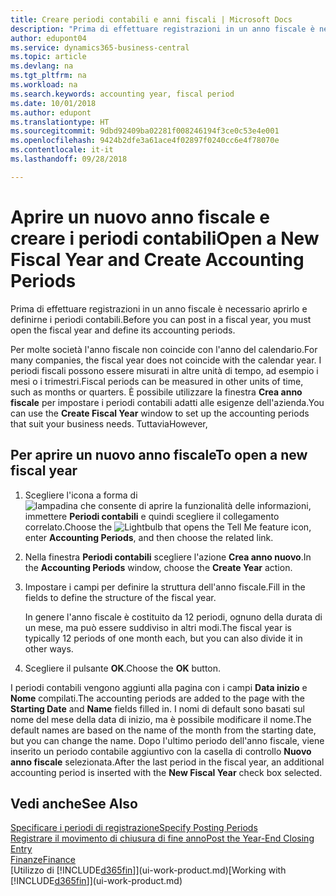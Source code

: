 ```yaml
---
title: Creare periodi contabili e anni fiscali | Microsoft Docs
description: "Prima di effettuare registrazioni in un anno fiscale è necessario aprirlo e definirne i periodi contabili."
author: edupont04
ms.service: dynamics365-business-central
ms.topic: article
ms.devlang: na
ms.tgt_pltfrm: na
ms.workload: na
ms.search.keywords: accounting year, fiscal period
ms.date: 10/01/2018
ms.author: edupont
ms.translationtype: HT
ms.sourcegitcommit: 9dbd92409ba02281f008246194f3ce0c53e4e001
ms.openlocfilehash: 9424b2dfe3a61ace4f02897f0240cc6e4f78070e
ms.contentlocale: it-it
ms.lasthandoff: 09/28/2018

---
```

# <a name="open-a-new-fiscal-year-and-create-accounting-periods"></a><span data-ttu-id="276bf-103">Aprire un nuovo anno fiscale e creare i periodi contabili</span><span class="sxs-lookup"><span data-stu-id="276bf-103">Open a New Fiscal Year and Create Accounting Periods</span></span>
<span data-ttu-id="276bf-104">Prima di effettuare registrazioni in un anno fiscale è necessario aprirlo e definirne i periodi contabili.</span><span class="sxs-lookup"><span data-stu-id="276bf-104">Before you can post in a fiscal year, you must open the fiscal year and define its accounting periods.</span></span>  

<span data-ttu-id="276bf-105">Per molte società l'anno fiscale non coincide con l'anno del calendario.</span><span class="sxs-lookup"><span data-stu-id="276bf-105">For many companies, the fiscal year does not coincide with the calendar year.</span></span> <span data-ttu-id="276bf-106">I periodi fiscali possono essere misurati in altre unità di tempo, ad esempio i mesi o i trimestri.</span><span class="sxs-lookup"><span data-stu-id="276bf-106">Fiscal periods can be measured in other units of time, such as months or quarters.</span></span> <span data-ttu-id="276bf-107">È possibile utilizzare la finestra **Crea anno fiscale** per impostare i periodi contabili adatti alle esigenze dell'azienda.</span><span class="sxs-lookup"><span data-stu-id="276bf-107">You can use the **Create Fiscal Year** window to set up the accounting periods that suit your business needs.</span></span> <span data-ttu-id="276bf-108">Tuttavia</span><span class="sxs-lookup"><span data-stu-id="276bf-108">However,</span></span>   

## <a name="to-open-a-new-fiscal-year"></a><span data-ttu-id="276bf-109">Per aprire un nuovo anno fiscale</span><span class="sxs-lookup"><span data-stu-id="276bf-109">To open a new fiscal year</span></span>
1. <span data-ttu-id="276bf-110">Scegliere l'icona a forma di ![lampadina che consente di aprire la funzionalità delle informazioni](media/ui-search/search_small.png "Informazioni sull'operazione che si desidera eseguire"), immettere **Periodi contabili** e quindi scegliere il collegamento correlato.</span><span class="sxs-lookup"><span data-stu-id="276bf-110">Choose the ![Lightbulb that opens the Tell Me feature](media/ui-search/search_small.png "Tell me what you want to do") icon, enter **Accounting Periods**, and then choose the related link.</span></span>
2. <span data-ttu-id="276bf-111">Nella finestra **Periodi contabili** scegliere l'azione **Crea anno nuovo**.</span><span class="sxs-lookup"><span data-stu-id="276bf-111">In the **Accounting Periods** window, choose the **Create Year** action.</span></span>
3. <span data-ttu-id="276bf-112">Impostare i campi per definire la struttura dell'anno fiscale.</span><span class="sxs-lookup"><span data-stu-id="276bf-112">Fill in the fields to define the structure of the fiscal year.</span></span>

    <span data-ttu-id="276bf-113">In genere l'anno fiscale è costituito da 12 periodi, ognuno della durata di un mese, ma può essere suddiviso in altri modi.</span><span class="sxs-lookup"><span data-stu-id="276bf-113">The fiscal year is typically 12 periods of one month each, but you can also divide it in other ways.</span></span>
4. <span data-ttu-id="276bf-114">Scegliere il pulsante **OK**.</span><span class="sxs-lookup"><span data-stu-id="276bf-114">Choose the **OK** button.</span></span>

<span data-ttu-id="276bf-115">I periodi contabili vengono aggiunti alla pagina con i campi **Data inizio** e **Nome** compilati.</span><span class="sxs-lookup"><span data-stu-id="276bf-115">The accounting periods are added to the page with the **Starting Date** and **Name** fields filled in.</span></span> <span data-ttu-id="276bf-116">I nomi di default sono basati sul nome del mese della data di inizio, ma è possibile modificare il nome.</span><span class="sxs-lookup"><span data-stu-id="276bf-116">The default names are based on the name of the month from the starting date, but you can change the name.</span></span> <span data-ttu-id="276bf-117">Dopo l'ultimo periodo dell'anno fiscale, viene inserito un periodo contabile aggiuntivo con la casella di controllo **Nuovo anno fiscale** selezionata.</span><span class="sxs-lookup"><span data-stu-id="276bf-117">After the last period in the fiscal year, an additional accounting period is inserted with the **New Fiscal Year** check box selected.</span></span>  


## <a name="see-also"></a><span data-ttu-id="276bf-118">Vedi anche</span><span class="sxs-lookup"><span data-stu-id="276bf-118">See Also</span></span>
[<span data-ttu-id="276bf-119">Specificare i periodi di registrazione</span><span class="sxs-lookup"><span data-stu-id="276bf-119">Specify Posting Periods</span></span>](finance-how-specify-posting-periods.md)  
[<span data-ttu-id="276bf-120">Registrare il movimento di chiusura di fine anno</span><span class="sxs-lookup"><span data-stu-id="276bf-120">Post the Year-End Closing Entry</span></span>](year-how-post-year-end-close-entry.md)  
[<span data-ttu-id="276bf-121">Finanze</span><span class="sxs-lookup"><span data-stu-id="276bf-121">Finance</span></span>](finance.md)  
<span data-ttu-id="276bf-122">[Utilizzo di [!INCLUDE[d365fin](includes/d365fin_md.md)]](ui-work-product.md)</span><span class="sxs-lookup"><span data-stu-id="276bf-122">[Working with [!INCLUDE[d365fin](includes/d365fin_md.md)]](ui-work-product.md)</span></span>

